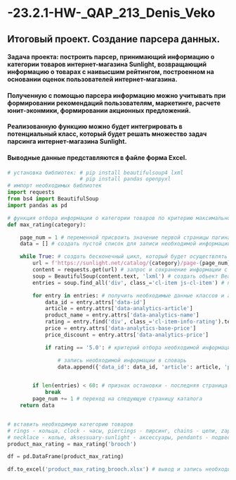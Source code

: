# -23.2.1-HW-_QAP_213_Denis_Veko
## Итоговый проект. Создание парсера данных.
#### Задача проекта: построить парсер, принимающий информацию о категории товаров интернет-магазина Sunlight, возвращающий информацию о товарах с наивысшим рейтингом, построенном на основании оценок пользователей интернет-магазина. 
#### Полученную с помощью парсера информацию можно учитывать при формировании рекомендаций пользователям, маркетинге, расчете юнит-эконмики, формировании акционных предложений.
#### Реализованную функцию можно будет интегрировать в потенциальный класс, который будет решать множество задач парсинга интернет-магазина Sunlight.
#### Выводные данные представляются в файле форма Excel.

``` python
# установка библиотек: # pip install beautifulsoup4 lxml
                       # pip install pandas openpyxl
# импорт необходимых библиотек
import requests
from bs4 import BeautifulSoup
import pandas as pd

# функция отбора информации о категории товаров по критерию максимального рейтинга на основании оценок пользователей интернет-магазина
def max_rating(category):

    page_num = 1 # переменной присвоить значение первой страницы пагинатора
    data = [] # создать пустой список для записи необходимой информации

    while True: # создать бесконечный цикл, который будет осуществлять поиск необходимой инфорамации по всем страницам каталога
        url = f'https://sunlight.net/catalog/{category}/page-{page_num}/' # URL интернет-магазина Sunlight, переменные {category}, {page_num} указать в URL
        content = requests.get(url) # запрос и сохранение информации с сайта по ссылке, заданной переменной url, в переменной content
        soup = BeautifulSoup(content.text, 'lxml') # создать объект BeautifulSoup, которому будет передаваться ответ на запрос и указать, что для парсинга необходимо использовать lxml
        entries = soup.find_all('div', class_='cl-item js-cl-item') # получить все элементы  <div> с классом cl-item js-cl-item, содержащем информацию о каждом товаре каталога на странице

        for entry in entries: # получить необходимые данные классов и атрибуты из каждого элемента entries посредством цикла for
            data_id = entry.attrs['data-id']
            article = entry.attrs['data-analytics-article']
            product_name = entry.attrs['data-analytics-name']
            rating = entry.find('div', class_='cl-item-info-rating').text.strip()
            price = entry.attrs['data-analytics-base-price']
            price_discount = entry.attrs['data-analytics-price']

            if rating == '5.0': # критерий отбора необходимой информации

                # запись необходимой информации в словарь
                data.append({'data_id': data_id, 'article': article, 'product_name': product_name,'rating': rating, 'price': price, 'price_discount': price_discount})


        if len(entries) < 60: # признак остановки - последняя страница включительно
            break
        page_num += 1 # переход на следующую страницу каталога 
    return data 


# вставить необходимую категорию товаров
# rings - кольца, clock - часы, piercings - пирсинг, chains - цепи, zaponki - запонки, bracelets - браслеты, necklace
# necklace - колье, aksessuary-sunlight - аксессуары, pendants - подвески, brooch - броши
product_max_rating = max_rating('brooch')

df = pd.DataFrame(product_max_rating)

df.to_excel('product_max_rating_brooch.xlsx') # вывод и запись необходимой информации в файл Excel```

